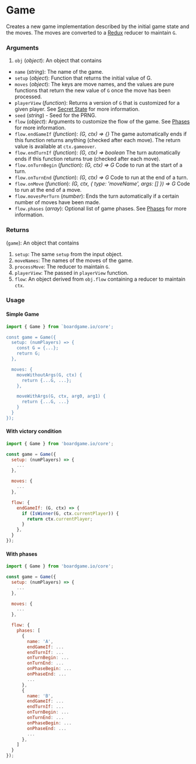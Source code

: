 # Game

Creates a new game implementation described by the initial
game state and the moves. The moves are converted to a
[Redux](http://redux.js.org/docs/basics/Reducers.html) reducer to maintain `G`.

### Arguments

1. `obj` (_object_): An object that contains

  * `name` (_string_): The name of the game.
  * `setup` (_object_): Function that returns the initial value of G.
  * `moves` (_object_): The keys are move names, and the values
    are pure functions that return the new value of `G` once
    the move has been processed.
  * `playerView` (_function_): Returns a version of `G` that
    is customized for a given player. See [Secret State](/secret-state) for more information.
 * `seed` (_string_) - Seed for the PRNG.
  * `flow` (_object_): Arguments to customize the flow of the game. See
    [Phases](/phases) for more information.
  * `flow.endGameIf` (_function_): _(G, ctx) => {}_
    The game automatically ends if this function returns anything (checked after each move).
    The return value is available at `ctx.gameover`.
  * `flow.endTurnIf` (_function_): _(G, ctx) => boolean_
    The turn automatically ends if this function returns true (checked after each move).
  * `flow.onTurnBegin` (_function_): _(G, ctx) => G_
    Code to run at the start of a turn.
  * `flow.onTurnEnd` (_function_): _(G, ctx) => G_
    Code to run at the end of a turn.
  * `flow.onMove` (_function_): _(G, ctx, { type: 'moveName', args: [] }) => G_
    Code to run at the end of a move.
  * `flow.movesPerTurn` (_number_): Ends the turn automatically if a certain number
    of moves have been made.
  * `flow.phases` (_array_): Optional list of game phases. See
    [Phases](/phases) for more information.

### Returns

(`game`): An object that contains

1. `setup`: The same `setup` from the input object.
2. `moveNames`: The names of the moves of the game.
3. `processMove`: The reducer to maintain `G`.
4. `playerView`: The passed in `playerView` function.
5. `flow`: An object derived from `obj.flow` containing a reducer to maintain `ctx`.

### Usage

#### Simple Game

```js
import { Game } from `boardgame.io/core';

const game = Game({
  setup: (numPlayers) => {
    const G = {...};
    return G;
  },

  moves: {
    moveWithoutArgs(G, ctx) {
      return {...G, ...};
    },

    moveWithArgs(G, ctx, arg0, arg1) {
      return {...G, ...}
    }
  }
});
```

#### With victory condition

```js
import { Game } from 'boardgame.io/core';

const game = Game({
  setup: (numPlayers) => {
    ...
  },

  moves: {
    ...
  },

  flow: {
    endGameIf: (G, ctx) => {
      if (IsWinner(G, ctx.currentPlayer)) {
        return ctx.currentPlayer;
      }
    },
  }
});
```

#### With phases

```js
import { Game } from 'boardgame.io/core';

const game = Game({
  setup: (numPlayers) => {
    ...
  },

  moves: {
    ...
  },

  flow: {
    phases: [
      {
        name: 'A',
        endGameIf: ...
        endTurnIf: ...
        onTurnBegin: ...
        onTurnEnd: ...
        onPhaseBegin: ...
        onPhaseEnd: ...
        ...
      },
      {
        name: 'B',
        endGameIf: ...
        endTurnIf: ...
        onTurnBegin: ...
        onTurnEnd: ...
        onPhaseBegin: ...
        onPhaseEnd: ...
        ...
      },
    ]
  }
});
```
